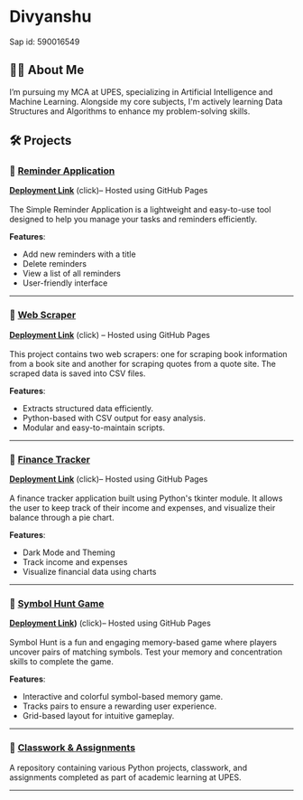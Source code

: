 # Divyanshu
 Sap id: 590016549

## 👨‍💻 About Me  
I’m pursuing my MCA at UPES, specializing in Artificial Intelligence and Machine Learning. Alongside my core subjects, I'm actively learning Data Structures and Algorithms to enhance my problem-solving skills.

## 🛠 Projects  
### ⿡ [Reminder Application](https://github.com/divyansshu/Simple-reminder-application)  
**[Deployment Link](https://divyansshu.github.io/Simple-reminder-application/)** (click)– Hosted using GitHub Pages<br><br>
The Simple Reminder Application is a lightweight and easy-to-use tool designed to help you manage your tasks and reminders efficiently.

**Features**:  
- Add new reminders with a title
- Delete reminders
- View a list of all reminders
- User-friendly interface
  

---

### ⿢ [Web Scraper](https://github.com/divyansshu/Basic-web-scrapper)
**[Deployment Link](https://divyansshu.github.io/Basic-web-scrapper/)** (click) – Hosted using GitHub Pages <br><br>
 This project contains two web scrapers: one for scraping book information from a book site and another for scraping quotes from a quote site. The scraped data is saved into CSV files.
 
 **Features**:
 - Extracts structured data efficiently.
 - Python-based with CSV output for easy analysis.
 - Modular and easy-to-maintain scripts.
 
 ---

### ⿣ [Finance Tracker](https://github.com/divyansshu/Finance-Tracker)  
**[Deployment Link](https://divyansshu.github.io/Finance-Tracker/)** (click)– Hosted using GitHub Pages<br><br>
A finance tracker application built using Python's tkinter module. It allows the user to keep track of their income and expenses, and visualize their balance through a pie chart.

**Features**:  
- Dark Mode and Theming
- Track income and expenses
- Visualize financial data using charts
  
---

### ⿤ [Symbol Hunt Game](https://github.com/divyansshu/Symbol-Hunt)  
**[Deployment Link](https://divyansshu.github.io/Symbol-Hunt/))** (click)– Hosted using GitHub Pages<br><br> 
Symbol Hunt is a fun and engaging memory-based game where players uncover pairs of matching symbols. Test your memory and concentration skills to complete the game.

**Features**:  
- Interactive and colorful symbol-based memory game.
- Tracks pairs to ensure a rewarding user experience.
- Grid-based layout for intuitive gameplay.
  
---

### ⿦ [Classwork & Assignments](https://github.com/divyansshu/python/tree/main/upes%20python%20class%20assignment)  
A repository containing various Python projects, classwork, and assignments completed as part of academic learning at UPES.

---









